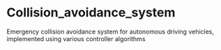 # Collision_avoidance_system
Emergency collision avoidance system for autonomous driving vehicles, implemented using various controller algorithms
